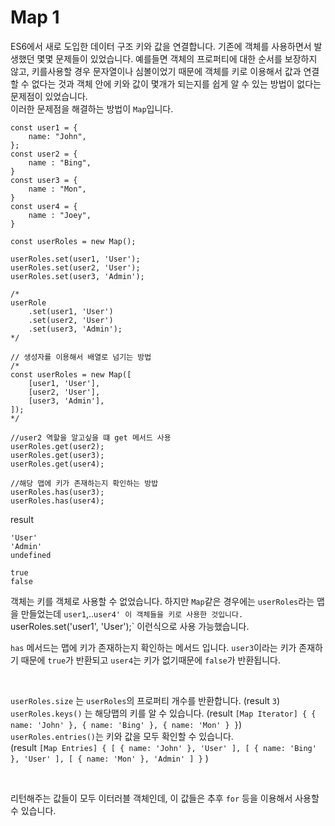 # Map 1

ES6에서 새로 도입한 데이터 구조
키와 값을 연결합니다. 
기존에 객체를 사용하면서 발생했던 몇몇 문제들이 있었습니다. 예를들면 객체의 프로퍼티에 대한 순서를 보장하지 않고, 키를사용할 경우 문자열이나 심볼이었기 때문에 객체를 키로 이용해서 값과 연결할 수 없다는 것과 객체 안에 키와 값이 몇개가 되는지를 쉽게 알 수 있는 방법이 없다는 문제점이 있었습니다.     
이러한 문제점을 해결하는 방법이 `Map`입니다.

```
const user1 = {
    name: "John",
};
const user2 = {
    name : "Bing",
}
const user3 = {
    name : "Mon",
}
const user4 = {
    name : "Joey",
}

const userRoles = new Map();

userRoles.set(user1, 'User');
userRoles.set(user2, 'User');
userRoles.set(user3, 'Admin');

/*
userRole
    .set(user1, 'User')
    .set(user2, 'User')
    .set(user3, 'Admin');
*/

// 생성자를 이용해서 배열로 넘기는 방법
/*
const userRoles = new Map([
    [user1, 'User'],
    [user2, 'User'],
    [user3, 'Admin'],
]); 
*/

//user2 역할을 알고싶을 떄 get 메서드 사용
userRoles.get(user2);
userRoles.get(user3);
userRoles.get(user4);

//해당 맵에 키가 존재하는지 확인하는 방밥
userRoles.has(user3);
userRoles.has(user4);
```

result

```
'User'
'Admin'
undefined

true
false
```

객체는 키를 객체로 사용할 수 없었습니다. 하지만 `Map`같은 경우에는 `userRoles`라는 맵을 만들었는데 `user1`,..`user4' 이 객체들을 키로 사용한 것입니다.
`userRoles.set('user1', 'User');` 이런식으로 사용 가능했습니다.

`has` 메서드는 맵에 키가 존재하는지 확인하는 메서드 입니다. `user3`이라는 키가 존재하기 때문에 `true`가 반환되고 `user4`는 키가 없기때문에 `false`가 반환됩니다.        

<br/>

`userRoles.size` 는 `userRoles`의 프로퍼티 개수를 반환합니다.       (result  `3`)
<br/>
`userRoles.keys()` 는 해당맵의 키를 알 수 있습니다.         (result `[Map Iterator] { { name: 'John' }, { name: 'Bing' }, { name: 'Mon' } }`)
<br/>
`userRoles.entries()`는 키와 값을 모두 확인할 수 있습니다.      
(result 
`[Map Entries] {
  [ { name: 'John' }, 'User' ],
  [ { name: 'Bing' }, 'User' ],
  [ { name: 'Mon' }, 'Admin' ]
}` )      

<br/>

리턴해주는 값들이 모두 이터러블 객체인데, 이 값들은 추후 `for` 등을 이용해서 사용할 수 있습니다.
